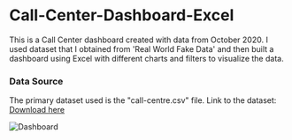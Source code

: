 # Call-Center-Dashboard-Excel
This is a Call Center dashboard created with data from October 2020. I used dataset that I obtained from 'Real World Fake Data' and then built a dashboard using Excel with different charts and filters to visualize the data.
### Data Source
The primary dataset used is the "call-centre.csv" file.
Link to the dataset: [Download here]( https://data.world/markbradbourne/rwfd-real-world-fake-data/workspace/file?filename=Call+Center.csv)


![Dashboard](https://github.com/Bukola4/Call-Center-Dashboard-Excel/assets/106938332/9370ac49-d152-4d64-bed9-e2bdc1ddaea7)

